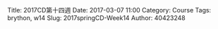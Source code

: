 Title: 2017CD第十四週
Date: 2017-03-07 11:00
Category: Course
Tags: brython, w14
Slug: 2017springCD-Week14
Author: 40423248


